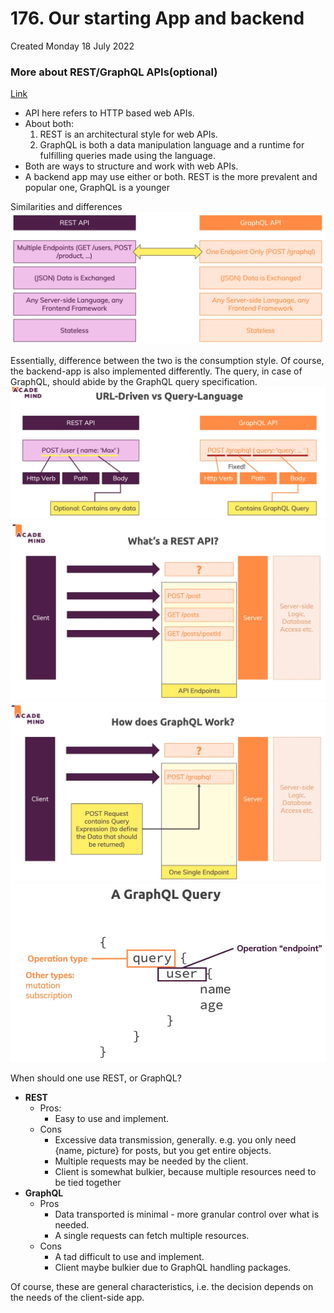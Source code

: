 # 176. Our starting App and backend
Created Monday 18 July 2022

### More about REST/GraphQL APIs(optional)
[Link](https://academind.com/tutorials/rest-vs-graphql)
- API here refers to HTTP based web APIs.
- About both:
	1. REST is an architectural style for web APIs.
	2. GraphQL is both a data manipulation language and a runtime for fulfilling queries made using the language.
- Both are ways to structure and work with web APIs.
- A backend app may use either or both. REST is the more prevalent and popular one, GraphQL is a younger

Similarities and differences
![](../../../../assets/176_Our_starting_App_and_backend-image-1-d81ad2d1.png)

Essentially, difference between the two is the consumption style. Of course, the backend-app is also implemented differently. The query, in case of GraphQL, should abide by the GraphQL query specification.
![](../../../../assets/176_Our_starting_App_and_backend-image-2-d81ad2d1.png)
![](../../../../assets/176_Our_starting_App_and_backend-image-3-d81ad2d1.png)
![](../../../../assets/176_Our_starting_App_and_backend-image-4-d81ad2d1.png)
![](../../../../assets/176_Our_starting_App_and_backend-image-5-d81ad2d1.png)

When should one use REST, or GraphQL?
- **REST**
	- Pros:
		- Easy to use and implement.
	- Cons
		- Excessive data transmission, generally. e.g. you only need {name, picture} for posts, but you get entire objects.
		- Multiple requests may be needed by the client.
		- Client is somewhat bulkier, because multiple resources need to be tied together
- **GraphQL**
	- Pros
		- Data transported is minimal - more granular control over what is needed.
		- A single requests can fetch multiple resources.
	- Cons
		- A tad difficult to use and implement.
		- Client maybe bulkier due to GraphQL handling packages.

Of course, these are general characteristics, i.e. the decision depends on the needs of the client-side app.
